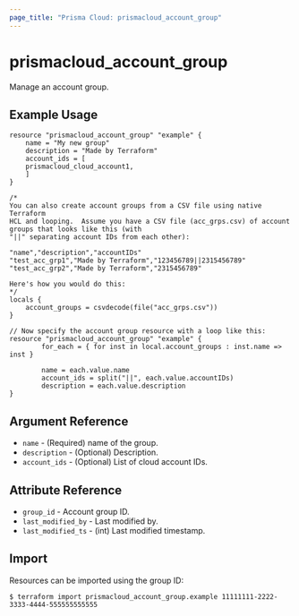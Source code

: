 ```yaml
---
page_title: "Prisma Cloud: prismacloud_account_group"
---
```


# prismacloud_account_group

Manage an account group.

## Example Usage

```hcl
resource "prismacloud_account_group" "example" {
    name = "My new group"
    description = "Made by Terraform"
    account_ids = [
    prismacloud_cloud_account1,
    ]
}

/*
You can also create account groups from a CSV file using native Terraform
HCL and looping.  Assume you have a CSV file (acc_grps.csv) of account groups that looks like this (with
"||" separating account IDs from each other):

"name","description","accountIDs"
"test_acc_grp1","Made by Terraform","123456789||2315456789"
"test_acc_grp2","Made by Terraform","2315456789"

Here's how you would do this:
*/
locals {
    account_groups = csvdecode(file("acc_grps.csv"))
}

// Now specify the account group resource with a loop like this:
resource "prismacloud_account_group" "example" {
        for_each = { for inst in local.account_groups : inst.name => inst }

        name = each.value.name
        account_ids = split("||", each.value.accountIDs)
        description = each.value.description
}
```

## Argument Reference

* `name` - (Required) name of the group.
* `description` - (Optional) Description.
* `account_ids` - (Optional) List of cloud account IDs.

## Attribute Reference

* `group_id` - Account group ID.
* `last_modified_by` - Last modified by.
* `last_modified_ts` - (int) Last modified timestamp.

## Import

Resources can be imported using the group ID:

```
$ terraform import prismacloud_account_group.example 11111111-2222-3333-4444-555555555555
```
